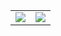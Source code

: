<table align="center">
  <tr>
    <td>
      <img src="https://github-readme-stats.vercel.app/api?username=1blckhrt&count_private=true&show_icons=true&theme=react" />
    </td>
    <td>
      <img src="https://github-readme-stats.vercel.app/api/top-langs/?username=1blckhrt&hide=html,css,lua&hide_border=true&layout=compact&theme=react" />
    </td>
  </tr>
</table>
